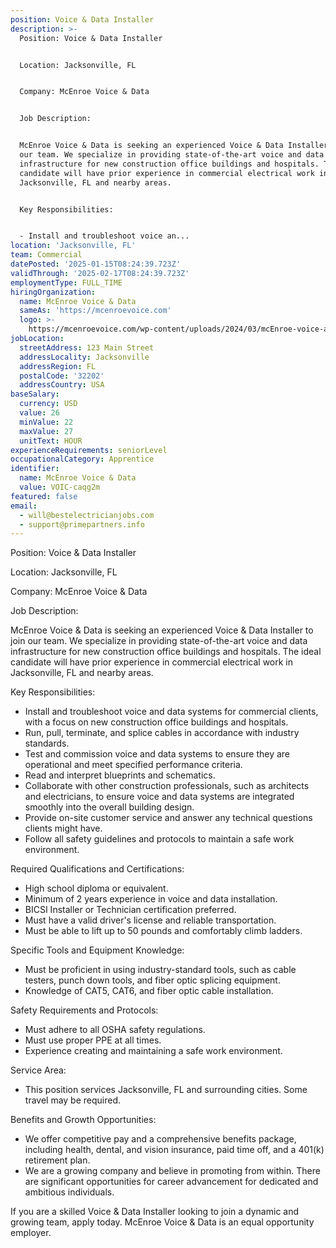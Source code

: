 ```yaml
---
position: Voice & Data Installer
description: >-
  Position: Voice & Data Installer


  Location: Jacksonville, FL


  Company: McEnroe Voice & Data


  Job Description:


  McEnroe Voice & Data is seeking an experienced Voice & Data Installer to join
  our team. We specialize in providing state-of-the-art voice and data
  infrastructure for new construction office buildings and hospitals. The ideal
  candidate will have prior experience in commercial electrical work in
  Jacksonville, FL and nearby areas.


  Key Responsibilities:


  - Install and troubleshoot voice an...
location: 'Jacksonville, FL'
team: Commercial
datePosted: '2025-01-15T08:24:39.723Z'
validThrough: '2025-02-17T08:24:39.723Z'
employmentType: FULL_TIME
hiringOrganization:
  name: McEnroe Voice & Data
  sameAs: 'https://mcenroevoice.com'
  logo: >-
    https://mcenroevoice.com/wp-content/uploads/2024/03/mcEnroe-voice-and-data-logo.png
jobLocation:
  streetAddress: 123 Main Street
  addressLocality: Jacksonville
  addressRegion: FL
  postalCode: '32202'
  addressCountry: USA
baseSalary:
  currency: USD
  value: 26
  minValue: 22
  maxValue: 27
  unitText: HOUR
experienceRequirements: seniorLevel
occupationalCategory: Apprentice
identifier:
  name: McEnroe Voice & Data
  value: VOIC-caqg2m
featured: false
email:
  - will@bestelectricianjobs.com
  - support@primepartners.info
---
```




Position: Voice & Data Installer

Location: Jacksonville, FL

Company: McEnroe Voice & Data

Job Description:

McEnroe Voice & Data is seeking an experienced Voice & Data Installer to join our team. We specialize in providing state-of-the-art voice and data infrastructure for new construction office buildings and hospitals. The ideal candidate will have prior experience in commercial electrical work in Jacksonville, FL and nearby areas.

Key Responsibilities:

- Install and troubleshoot voice and data systems for commercial clients, with a focus on new construction office buildings and hospitals.
- Run, pull, terminate, and splice cables in accordance with industry standards.
- Test and commission voice and data systems to ensure they are operational and meet specified performance criteria.
- Read and interpret blueprints and schematics.
- Collaborate with other construction professionals, such as architects and electricians, to ensure voice and data systems are integrated smoothly into the overall building design.
- Provide on-site customer service and answer any technical questions clients might have.
- Follow all safety guidelines and protocols to maintain a safe work environment.

Required Qualifications and Certifications:

- High school diploma or equivalent.
- Minimum of 2 years experience in voice and data installation.
- BICSI Installer or Technician certification preferred.
- Must have a valid driver's license and reliable transportation.
- Must be able to lift up to 50 pounds and comfortably climb ladders.

Specific Tools and Equipment Knowledge:

- Must be proficient in using industry-standard tools, such as cable testers, punch down tools, and fiber optic splicing equipment.
- Knowledge of CAT5, CAT6, and fiber optic cable installation.

Safety Requirements and Protocols:

- Must adhere to all OSHA safety regulations.
- Must use proper PPE at all times.
- Experience creating and maintaining a safe work environment.

Service Area:

- This position services Jacksonville, FL and surrounding cities. Some travel may be required.

Benefits and Growth Opportunities:

- We offer competitive pay and a comprehensive benefits package, including health, dental, and vision insurance, paid time off, and a 401(k) retirement plan.
- We are a growing company and believe in promoting from within. There are significant opportunities for career advancement for dedicated and ambitious individuals.

If you are a skilled Voice & Data Installer looking to join a dynamic and growing team, apply today. McEnroe Voice & Data is an equal opportunity employer.
